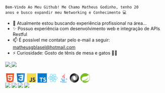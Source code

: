<code>Bem-Vindo Ao Meu Github! Me Chamo Matheus Godinho, tenho 20 anos e busco expandir meu Networking e Conhecimento 💻 </code>
- 🔭 Atualmente estou buscando experiência profissional na área...
- ✨ Possuo experiência com desenvolvimento web e integração de APIs Restful
- 📫 É possível me contatar pelo e-mail a seguir: matheusgblasel@hotmail.com
- ⚡ Curiosidade: Gosto de tênis de mesa e gatos 🏓🐱
<div>
  <a href="https://github.com/Mathbkj">
    <img height="180em" src="https://github-readme-stats.vercel.app/api?username=Mathbkj&show_icons=true&theme=dracula&include_all_commits=true&count_private=true"/>
<img height="180em" src="https://github-readme-stats.vercel.app/api/top-langs/?username=Mathbkj&layout=compact&langs_count=16&theme=dracula"/>
</a>
</div>
<br/>
<div style="display:inline-block">
  <img align="center" alt="Math.HTML" height="30" width="30" src="https://raw.githubusercontent.com/devicons/devicon/master/icons/html5/html5-original.svg">
  <img align="center" alt="Math.CSS" height="30" width="30" src="https://raw.githubusercontent.com/devicons/devicon/master/icons/css3/css3-original.svg">
  <img align="center" alt="Math.JS" height="30" width="30" src="https://raw.githubusercontent.com/devicons/devicon/master/icons/javascript/javascript-original.svg">
  <img align="center" alt="Math.TS" height="30" width="30" src="https://raw.githubusercontent.com/devicons/devicon/master/icons/typescript/typescript-original.svg">
  <img align="center" alt="Math.React" height="30" width="30" src="https://raw.githubusercontent.com/devicons/devicon/master/icons/react/react-original.svg">
  <img align="center" alt="Math.Java" height="30" width="30" src="https://raw.githubusercontent.com/devicons/devicon/master/icons/java/java-original.svg">
  <img align="center" alt="Math.JSON" height="30" width="30" src="https://raw.githubusercontent.com/devicons/devicon/master/icons/json/json-original.svg">
  <img align="center" alt="Math.SpringBoot" height="30" width="30" src="https://raw.githubusercontent.com/devicons/devicon/master/icons/spring/spring-original.svg">
</div>
<br/>
<div>
  <a href="https://www.youtube.com/@stormzt4619"><img src="https://img.shields.io/badge/YouTube-FF0000?style=for-the-badge&logo=youtube&logoColor=white"/></a>
  <a href="https://www.instagram.com/mukimi4a"><img src="https://img.shields.io/badge/Instagram-E4405F?style=for-the-badge&logo=instagram&logoColor=white"/></a>
  <a href="https://www.twitch.tv/maruereborn"><img src="https://img.shields.io/badge/Twitch-9146FF?style=for-the-badge&logo=twitch&logoColor=white"/></a>
  <a href="https://www.linkedin.com/in/matheus-godinho-8647402a0/"><img src="https://img.shields.io/badge/LinkedIn-0077B5?style=for-the-badge&logo=linkedin&logoColor=white"/></a>
</div>


  

<!--
**Mathbkj/Mathbkj** is a ✨ _special_ ✨ repository because its `README.md` (this file) appears on your GitHub profile.

Here are some ideas to get you started:

- 
- 🌱 I’m currently learning ...
- 👯 I’m looking to collaborate on ...
- 🤔 I’m looking for help with ...
- 💬 Ask me about ...
- 📫 How to reach me: ...
- 😄 Pronouns: ...
- ⚡ Fun fact: ...
-->
